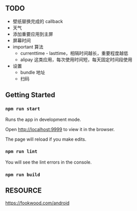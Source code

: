 
## TODO
- 壁纸替换完成的 callback
- 天气
- 添加重要应用到主屏
- 屏幕时间
- important 算法
  - currenttime - lasttime，相隔时间越长，重要程度越低
  - alipay 这类应用，每次使用时间短，每天固定时间段使用
- 设置
  - bundle 地址
  - 扫码

## Getting Started

### `npm run start`

Runs the app in development mode.

Open [http://localhost:9999](http://localhost:9999) to view it in the browser.

The page will reload if you make edits.

### `npm run lint`

You will see the lint errors in the console.

### `npm run build`


## RESOURCE
https://fookwood.com/android